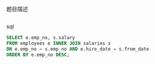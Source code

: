 题目描述

```

```

sql

```sql
SELECT e.emp_no, s.salary 
FROM employees e INNER JOIN salaries s
ON e.emp_no = s.emp_no AND e.hire_date = s.from_date
ORDER BY e.emp_no DESC;
```

